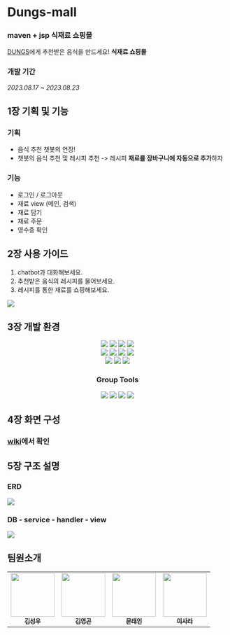 # Dungs-mall
### maven + jsp 식재료 쇼핑몰
[DUNGS](https://github.com/0gon/foodChatBot)에게 추천받은 음식을 만드세요! **식재료 쇼핑몰** 

### 개발 기간
*2023.08.17 ~ 2023.08.23*

## 1장 기획 및 기능

### 기획
- 음식 추천 챗봇의 연장!
- 챗봇의 음식 추천 및 레시피 추천
 -> 레시피 **재료를 장바구니에 자동으로 추가**하자
### 기능
- 로그인 / 로그아웃
- 재료 view (메인, 검색)
- 재료 담기
- 재료 주문
- 영수증 확인

## 2장 사용 가이드
1. chatbot과 대화해보세요.
2. 추천받은 음식의 레시피를 물어보세요.
3. 레시피를 통한 재료를 쇼핑해보세요.
<img src="https://github.com/0gon/DungsMall/assets/130747714/42f364ce-086c-40c7-baf5-3593e8ee4d20">

## 3장 개발 환경
<div align=center> 
<img src="https://img.shields.io/badge/java 8-007396?style=for-the-badge&logo=java&logoColor=white">
<img src="https://img.shields.io/badge/html5-E34F26?style=for-the-badge&logo=html5&logoColor=white">
<img src="https://img.shields.io/badge/css-1572B6?style=for-the-badge&logo=css3&logoColor=white">
<img src="https://img.shields.io/badge/javascript-F7DF1E?style=for-the-badge&logo=javascript&logoColor=black">
<br>
<img src="https://img.shields.io/badge/bootstrap-7952B3?style=for-the-badge&logo=bootstrap&logoColor=white">
<img src="https://img.shields.io/badge/mysql-4479A1?style=for-the-badge&logo=mysql&logoColor=white">
<img src="https://img.shields.io/badge/apache tomcat-F8DC75?style=for-the-badge&logo=apachetomcat&logoColor=black">
<img src="https://img.shields.io/badge/amazonaws-232F3E?style=for-the-badge&logo=amazonaws&logoColor=white">
<br>
<img src="https://img.shields.io/badge/maven-02569B?style=for-the-badge&logo=maven&logoColor=white">
<img src="https://img.shields.io/badge/jsp-003545?style=for-the-badge&logo=jsp&logoColor=white">
<img src="https://img.shields.io/badge/github-181717?style=for-the-badge&logo=github&logoColor=white">
</div>

<div align=center> 
<h3>Group Tools</h3>
<img src="https://img.shields.io/badge/github-181717?style=for-the-badge&logo=github&logoColor=white">
<img src="https://img.shields.io/badge/Notion-000000?style=for-the-badge&logo=notion&logoColor=white">
<img src="https://img.shields.io/badge/Figma-F24E1E?style=for-the-badge&logo=figma&logoColor=white">
<img src="https://img.shields.io/badge/Discord-7289DA?style=for-the-badge&logo=discord&logoColor=white">
</div>  


## 4장 화면 구성
### [wiki](https://github.com/0gon/DungsMall/wiki)에서 확인

## 5장 구조 설명
### ERD
<img src="https://github.com/0gon/foodChatBot/assets/130747714/fd80b6ea-43f9-42fe-a3ae-55f527f4b566">

### DB - service - handler - view 
<img src="https://github.com/0gon/foodChatBot/assets/130747714/a0763181-b65c-4eec-b505-1f2ff2a8a386">

## 팀원소개
<table>
  <tbody>
    <td align="center"><a href="https://github.com/KsW96"><img src="https://avatars.githubusercontent.com/u/134483514?v=4" width="100px;" alt=""/><br /><sub><b>김성우</b></sub></a><br /></td>
    <td align="center"><a href="https://github.com/0gon"><img src="https://avatars.githubusercontent.com/u/130747742?v=4" width="100px;" alt=""/><br /><sub><b>김영곤</b></sub></a><br /></td>
    <td align="center"><a href="https://github.com/Moon-Taein"><img src="https://avatars.githubusercontent.com/u/51267486?v=4" width="100px;" alt=""/><br /><sub><b>문태인</b></sub></a><br /></td>
    <td align="center"><a href="https://github.com/LeeSara4"><img src="https://avatars.githubusercontent.com/u/130747714?v=4" width="100px;" alt=""/><br /><sub><b>이사라</b></sub></a><br /></td>
  </tbody>
</table>

